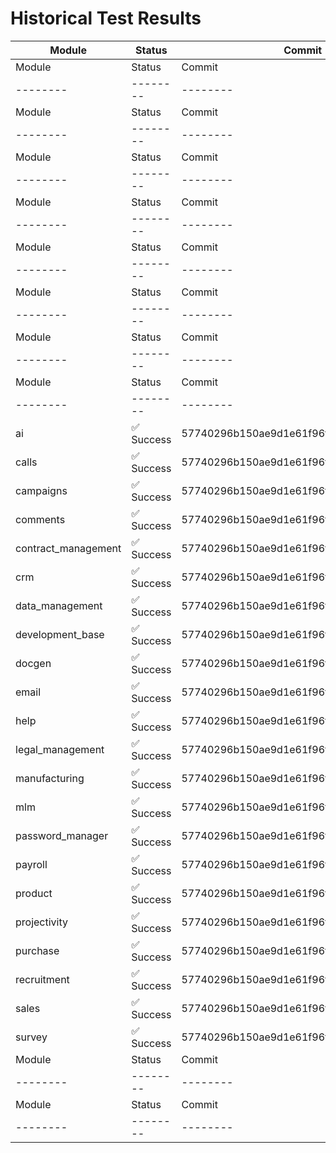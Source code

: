 # Historical Test Results

| Module | Status | Commit | Timestamp | Run URL |
|--------|--------|--------|-----------|---------|
| Module | Status | Commit | Timestamp | Run URL |
|--------|--------|--------|-----------|---------|
| Module | Status | Commit | Timestamp | Run URL |
|--------|--------|--------|-----------|---------|
| Module | Status | Commit | Timestamp | Run URL |
|--------|--------|--------|-----------|---------|
| Module | Status | Commit | Timestamp | Run URL |
|--------|--------|--------|-----------|---------|
| Module | Status | Commit | Timestamp | Run URL |
|--------|--------|--------|-----------|---------|
| Module | Status | Commit | Timestamp | Run URL |
|--------|--------|--------|-----------|---------|
| Module | Status | Commit | Timestamp | Run URL |
|--------|--------|--------|-----------|---------|
| Module | Status | Commit | Timestamp | Run URL |
|--------|--------|--------|-----------|---------|
| ai | ✅ Success | 57740296b150ae9d1e61f96f42fe02b7fe58b980 | 2025-08-26T15:31:53Z | [https://github.com/yiptsunho/demo_master_repository_for_CICD/actions/runs/17242901030](https://github.com/yiptsunho/demo_master_repository_for_CICD/actions/runs/17242901030) |
| calls | ✅ Success | 57740296b150ae9d1e61f96f42fe02b7fe58b980 | 2025-08-26T15:31:53Z | [https://github.com/yiptsunho/demo_master_repository_for_CICD/actions/runs/17242901030](https://github.com/yiptsunho/demo_master_repository_for_CICD/actions/runs/17242901030) |
| campaigns | ✅ Success | 57740296b150ae9d1e61f96f42fe02b7fe58b980 | 2025-08-26T15:31:53Z | [https://github.com/yiptsunho/demo_master_repository_for_CICD/actions/runs/17242901030](https://github.com/yiptsunho/demo_master_repository_for_CICD/actions/runs/17242901030) |
| comments | ✅ Success | 57740296b150ae9d1e61f96f42fe02b7fe58b980 | 2025-08-26T15:31:53Z | [https://github.com/yiptsunho/demo_master_repository_for_CICD/actions/runs/17242901030](https://github.com/yiptsunho/demo_master_repository_for_CICD/actions/runs/17242901030) |
| contract_management | ✅ Success | 57740296b150ae9d1e61f96f42fe02b7fe58b980 | 2025-08-26T15:31:53Z | [https://github.com/yiptsunho/demo_master_repository_for_CICD/actions/runs/17242901030](https://github.com/yiptsunho/demo_master_repository_for_CICD/actions/runs/17242901030) |
| crm | ✅ Success | 57740296b150ae9d1e61f96f42fe02b7fe58b980 | 2025-08-26T15:31:53Z | [https://github.com/yiptsunho/demo_master_repository_for_CICD/actions/runs/17242901030](https://github.com/yiptsunho/demo_master_repository_for_CICD/actions/runs/17242901030) |
| data_management | ✅ Success | 57740296b150ae9d1e61f96f42fe02b7fe58b980 | 2025-08-26T15:31:53Z | [https://github.com/yiptsunho/demo_master_repository_for_CICD/actions/runs/17242901030](https://github.com/yiptsunho/demo_master_repository_for_CICD/actions/runs/17242901030) |
| development_base | ✅ Success | 57740296b150ae9d1e61f96f42fe02b7fe58b980 | 2025-08-26T15:31:53Z | [https://github.com/yiptsunho/demo_master_repository_for_CICD/actions/runs/17242901030](https://github.com/yiptsunho/demo_master_repository_for_CICD/actions/runs/17242901030) |
| docgen | ✅ Success | 57740296b150ae9d1e61f96f42fe02b7fe58b980 | 2025-08-26T15:31:53Z | [https://github.com/yiptsunho/demo_master_repository_for_CICD/actions/runs/17242901030](https://github.com/yiptsunho/demo_master_repository_for_CICD/actions/runs/17242901030) |
| email | ✅ Success | 57740296b150ae9d1e61f96f42fe02b7fe58b980 | 2025-08-26T15:31:53Z | [https://github.com/yiptsunho/demo_master_repository_for_CICD/actions/runs/17242901030](https://github.com/yiptsunho/demo_master_repository_for_CICD/actions/runs/17242901030) |
| help | ✅ Success | 57740296b150ae9d1e61f96f42fe02b7fe58b980 | 2025-08-26T15:31:53Z | [https://github.com/yiptsunho/demo_master_repository_for_CICD/actions/runs/17242901030](https://github.com/yiptsunho/demo_master_repository_for_CICD/actions/runs/17242901030) |
| legal_management | ✅ Success | 57740296b150ae9d1e61f96f42fe02b7fe58b980 | 2025-08-26T15:31:53Z | [https://github.com/yiptsunho/demo_master_repository_for_CICD/actions/runs/17242901030](https://github.com/yiptsunho/demo_master_repository_for_CICD/actions/runs/17242901030) |
| manufacturing | ✅ Success | 57740296b150ae9d1e61f96f42fe02b7fe58b980 | 2025-08-26T15:31:53Z | [https://github.com/yiptsunho/demo_master_repository_for_CICD/actions/runs/17242901030](https://github.com/yiptsunho/demo_master_repository_for_CICD/actions/runs/17242901030) |
| mlm | ✅ Success | 57740296b150ae9d1e61f96f42fe02b7fe58b980 | 2025-08-26T15:31:53Z | [https://github.com/yiptsunho/demo_master_repository_for_CICD/actions/runs/17242901030](https://github.com/yiptsunho/demo_master_repository_for_CICD/actions/runs/17242901030) |
| password_manager | ✅ Success | 57740296b150ae9d1e61f96f42fe02b7fe58b980 | 2025-08-26T15:31:53Z | [https://github.com/yiptsunho/demo_master_repository_for_CICD/actions/runs/17242901030](https://github.com/yiptsunho/demo_master_repository_for_CICD/actions/runs/17242901030) |
| payroll | ✅ Success | 57740296b150ae9d1e61f96f42fe02b7fe58b980 | 2025-08-26T15:31:53Z | [https://github.com/yiptsunho/demo_master_repository_for_CICD/actions/runs/17242901030](https://github.com/yiptsunho/demo_master_repository_for_CICD/actions/runs/17242901030) |
| product | ✅ Success | 57740296b150ae9d1e61f96f42fe02b7fe58b980 | 2025-08-26T15:31:53Z | [https://github.com/yiptsunho/demo_master_repository_for_CICD/actions/runs/17242901030](https://github.com/yiptsunho/demo_master_repository_for_CICD/actions/runs/17242901030) |
| projectivity | ✅ Success | 57740296b150ae9d1e61f96f42fe02b7fe58b980 | 2025-08-26T15:31:53Z | [https://github.com/yiptsunho/demo_master_repository_for_CICD/actions/runs/17242901030](https://github.com/yiptsunho/demo_master_repository_for_CICD/actions/runs/17242901030) |
| purchase | ✅ Success | 57740296b150ae9d1e61f96f42fe02b7fe58b980 | 2025-08-26T15:31:53Z | [https://github.com/yiptsunho/demo_master_repository_for_CICD/actions/runs/17242901030](https://github.com/yiptsunho/demo_master_repository_for_CICD/actions/runs/17242901030) |
| recruitment | ✅ Success | 57740296b150ae9d1e61f96f42fe02b7fe58b980 | 2025-08-26T15:31:53Z | [https://github.com/yiptsunho/demo_master_repository_for_CICD/actions/runs/17242901030](https://github.com/yiptsunho/demo_master_repository_for_CICD/actions/runs/17242901030) |
| sales | ✅ Success | 57740296b150ae9d1e61f96f42fe02b7fe58b980 | 2025-08-26T15:31:53Z | [https://github.com/yiptsunho/demo_master_repository_for_CICD/actions/runs/17242901030](https://github.com/yiptsunho/demo_master_repository_for_CICD/actions/runs/17242901030) |
| survey | ✅ Success | 57740296b150ae9d1e61f96f42fe02b7fe58b980 | 2025-08-26T15:31:53Z | [https://github.com/yiptsunho/demo_master_repository_for_CICD/actions/runs/17242901030](https://github.com/yiptsunho/demo_master_repository_for_CICD/actions/runs/17242901030) |
| Module | Status | Commit | Timestamp | Run URL |
|--------|--------|--------|-----------|---------|
| Module | Status | Commit | Timestamp | Run URL |
|--------|--------|--------|-----------|---------|

